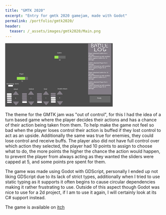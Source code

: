 ```yaml
---
title: "GMTK 2020"
excerpt: "Entry for gmtk 2020 gamejam, made with Godot"
permalink: /portfolio/gmtk2020/
header:
  teaser: /_assets/images/gmtk2020/Main.png
---
```


![img](/_assets/images/gmtk2020/Main.png)

The theme for the GMTK jam was "out of control", for this I had the idea of a turn based game where the player decides their actions and has a chance of their action being taken from them. To help make the game not feel so bad when the player loses control their action is buffed if they lost control to act as an upside. Additionally the same was true for enemies, they could lose control and receive buffs. The player also did not have full control over which action they selected, the player had 10 points to assign to choose what to do, the more points the higher the chance the action would happen, to prevent the player from always acting as they wanted the sliders were capped at 5, and some points pre spent for them.

The game was made using Godot with GDScript, personally I ended up not liking GDScript due to its lack of strict types, additionally when I tried to use static typing as it supports it often begins to cause circular dependencies making it rather frustrating to use. Outside of this aspect though Godot was nice to use for a 2d project, if I am to use it again, I will certainly look at its C# support instead.

The game is available on [itch](https://skuuully.itch.io/out-of-control-gmtk)
